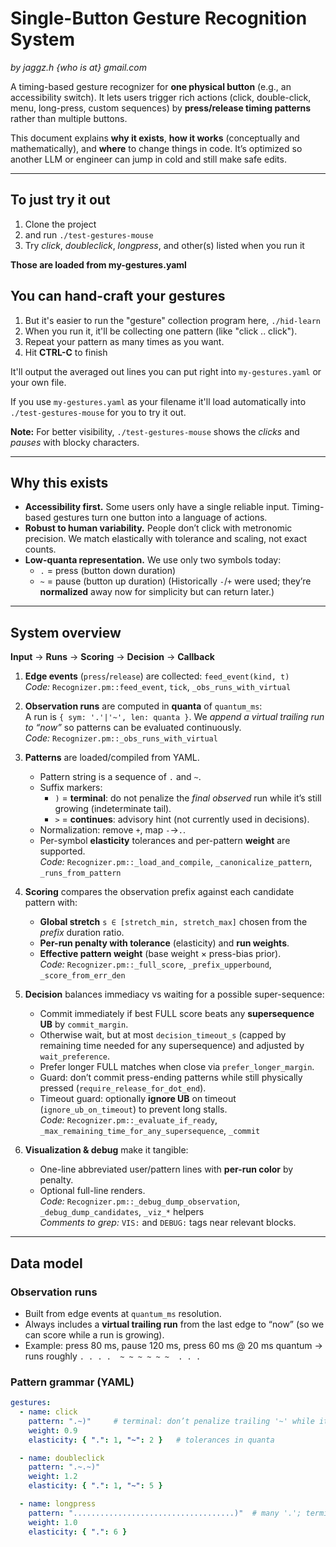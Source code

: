 # Single-Button Gesture Recognition System

*by jaggz.h {who is at} gmail.com*

A timing-based gesture recognizer for **one physical button** (e.g., an accessibility switch). It lets users trigger rich actions (click, double-click, menu, long-press, custom sequences) by **press/release timing patterns** rather than multiple buttons.

This document explains **why it exists**, **how it works** (conceptually and mathematically), and **where** to change things in code. It’s optimized so another LLM or engineer can jump in cold and still make safe edits.

---

## To just try it out
1. Clone the project
1. and run `./test-gestures-mouse`
1. Try *click*, *doubleclick*, *longpress*, and other(s) listed when you run it

**Those are loaded from my-gestures.yaml**

## You can hand-craft your gestures

1. But it's easier to run the "gesture" collection program here, `./hid-learn`
1. When you run it, it'll be collecting one pattern (like "click .. click").
1. Repeat your pattern as many times as you want.
1. Hit **CTRL-C** to finish

It'll output the averaged out lines you can put right into `my-gestures.yaml` or your own file.

If you use `my-gestures.yaml` as your filename it'll load automatically into `./test-gestures-mouse`
for you to try it out.

**Note:** For better visibility, `./test-gestures-mouse` shows the *clicks* and *pauses* with
blocky characters.

---

## Why this exists

- **Accessibility first.** Some users only have a single reliable input. Timing-based gestures turn one button into a language of actions.
- **Robust to human variability.** People don’t click with metronomic precision. We match elastically with tolerance and scaling, not exact counts.
- **Low-quanta representation.** We use only two symbols today:
  - `.` = press (button down duration)
  - `~` = pause (button up duration)
  (Historically `-`/`+` were used; they’re **normalized** away now for simplicity but can return later.)

---

## System overview

**Input** → **Runs** → **Scoring** → **Decision** → **Callback**

1. **Edge events** (`press`/`release`) are collected: `feed_event(kind, t)`  
   *Code:* `Recognizer.pm::feed_event`, `tick`, `_obs_runs_with_virtual`

2. **Observation runs** are computed in **quanta** of `quantum_ms`:  
   A run is `{ sym: '.'|'~', len: quanta }`. We *append a virtual trailing run to “now”* so patterns can be evaluated continuously.  
   *Code:* `Recognizer.pm::_obs_runs_with_virtual`

3. **Patterns** are loaded/compiled from YAML.  
   - Pattern string is a sequence of `.` and `~`.  
   - Suffix markers:
     - `)` = **terminal**: do not penalize the *final observed* run while it’s still growing (indeterminate tail).
     - `>` = **continues**: advisory hint (not currently used in decisions).
   - Normalization: remove `+`, map `-`→`.`.  
   - Per-symbol **elasticity** tolerances and per-pattern **weight** are supported.  
   *Code:* `Recognizer.pm::_load_and_compile`, `_canonicalize_pattern`, `_runs_from_pattern`

4. **Scoring** compares the observation prefix against each candidate pattern with:
   - **Global stretch** `s ∈ [stretch_min, stretch_max]` chosen from the *prefix* duration ratio.
   - **Per-run penalty with tolerance** (elasticity) and **run weights**.
   - **Effective pattern weight** (base weight × press-bias prior).  
   *Code:* `Recognizer.pm::_full_score`, `_prefix_upperbound`, `_score_from_err_den`

5. **Decision** balances immediacy vs waiting for a possible super-sequence:
   - Commit immediately if best FULL score beats any **supersequence UB** by `commit_margin`.
   - Otherwise wait, but at most `decision_timeout_s` (capped by remaining time needed for any supersequence) and adjusted by `wait_preference`.
   - Prefer longer FULL matches when close via `prefer_longer_margin`.
   - Guard: don’t commit press-ending patterns while still physically pressed (`require_release_for_dot_end`).  
   - Timeout guard: optionally **ignore UB** on timeout (`ignore_ub_on_timeout`) to prevent long stalls.  
   *Code:* `Recognizer.pm::_evaluate_if_ready`, `_max_remaining_time_for_any_supersequence`, `_commit`

6. **Visualization & debug** make it tangible:
   - One-line abbreviated user/pattern lines with **per-run color** by penalty.
   - Optional full-line renders.  
   *Code:* `Recognizer.pm::_debug_dump_observation`, `_debug_dump_candidates`, `_viz_*` helpers  
   *Comments to grep:* `VIS:` and `DEBUG:` tags near relevant blocks.

---

## Data model

### Observation runs
- Built from edge events at `quantum_ms` resolution.
- Always includes a **virtual trailing run** from the last edge to “now” (so we can score while a run is growing).
- Example: press 80 ms, pause 120 ms, press 60 ms @ 20 ms quantum → runs roughly `. . . .  ~ ~ ~ ~ ~ ~  . . .`

### Pattern grammar (YAML)
```yaml
gestures:
  - name: click
    pattern: ".~)"     # terminal: don’t penalize trailing '~' while it’s still growing
    weight: 0.9
    elasticity: { ".": 1, "~": 2 }   # tolerances in quanta

  - name: doubleclick
    pattern: ".~.~)"
    weight: 1.2
    elasticity: { ".": 1, "~": 5 }

  - name: longpress
    pattern: "....................................)"  # many '.'; terminal
    weight: 1.0
    elasticity: { ".": 6 }

